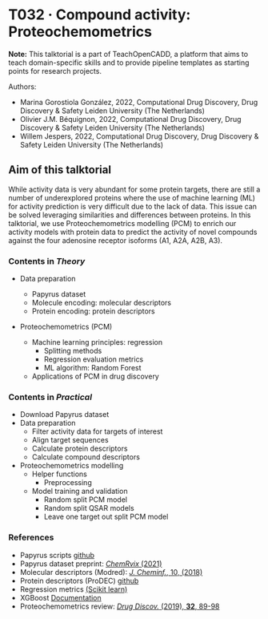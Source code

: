 # T032 · Compound activity: Proteochemometrics

**Note:** This talktorial is a part of TeachOpenCADD, a platform that aims to teach domain-specific skills and to provide pipeline templates as starting points for research projects.

Authors:

- Marina Gorostiola González, 2022, Computational Drug Discovery, Drug Discovery & Safety Leiden University (The Netherlands)
- Olivier J.M. Béquignon, 2022, Computational Drug Discovery, Drug Discovery & Safety Leiden University (The Netherlands)
- Willem Jespers, 2022, Computational Drug Discovery, Drug Discovery & Safety Leiden University (The Netherlands)



## Aim of this talktorial

While activity data is very abundant for some protein targets, there are still a number of underexplored proteins where the use of machine learning (ML) for activity prediction is very difficult due to the lack of data. This issue can be solved leveraging similarities and differences between proteins. In this talktorial, we use Proteochemometrics modelling (PCM) to enrich our activity models with protein data to predict the activity of novel compounds against the four adenosine receptor isoforms (A1, A2A, A2B, A3).


### Contents in *Theory*

* Data preparation
    * Papyrus dataset
    * Molecule encoding: molecular descriptors
    * Protein encoding: protein descriptors

* Proteochemometrics (PCM)
    * Machine learning principles: regression
        * Splitting methods
        * Regression evaluation metrics
        * ML algorithm: Random Forest
    * Applications of PCM in drug discovery


### Contents in *Practical*

* Download Papyrus dataset
* Data preparation
    * Filter activity data for targets of interest
    * Align target sequences
    * Calculate protein descriptors
    * Calculate compound descriptors
* Proteochemometrics modelling
    * Helper functions
        * Preprocessing
    * Model training and validation
        * Random split PCM model
        * Random split QSAR models
        * Leave one target out split PCM model


### References

* Papyrus scripts [github](https://github.com/OlivierBeq/Papyrus-scripts)
* Papyrus dataset preprint: [<i>ChemRvix</i> (2021)](https://chemrxiv.org/engage/chemrxiv/article-details/617aa2467a002162403d71f0)
* Molecular descriptors (Modred): [<i>J. Cheminf.</i>, 10, (2018)](https://jcheminf.biomedcentral.com/articles/10.1186/s13321-018-0258-y)
* Protein descriptors (ProDEC) [github](https://github.com/OlivierBeq/ProDEC)
* Regression metrics [(Scikit learn)](https://scikit-learn.org/stable/modules/model_evaluation.html#regression-metrics)
* XGBoost [Documentation](https://xgboost.readthedocs.io/en/stable/index.html)
* Proteochemometrics review: [<i>Drug Discov.</i> (2019), <b>32</b>, 89-98](https://www.sciencedirect.com/science/article/pii/S1740674920300111?via%3Dihub)

